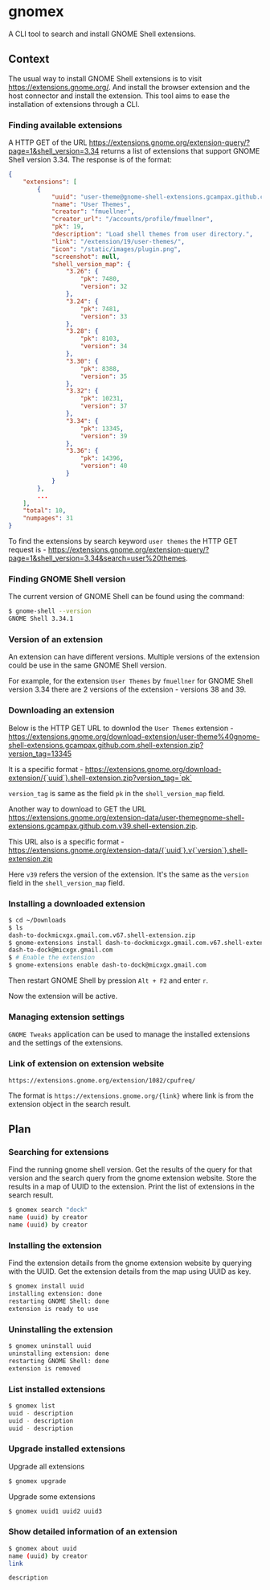 # gnomex

A CLI tool to search and install GNOME Shell extensions.

## Context
The usual way to install GNOME Shell extensions is to visit https://extensions.gnome.org/. And install the browser extension and the host connector and install the extension. This tool aims to ease the installation of extensions through a CLI.

### Finding available extensions
A HTTP GET of the URL https://extensions.gnome.org/extension-query/?page=1&shell_version=3.34 returns a list of extensions that support GNOME Shell version 3.34. The response is of the format:

```json
{
    "extensions": [
        {
            "uuid": "user-theme@gnome-shell-extensions.gcampax.github.com",
            "name": "User Themes",
            "creator": "fmuellner",
            "creator_url": "/accounts/profile/fmuellner",
            "pk": 19,
            "description": "Load shell themes from user directory.",
            "link": "/extension/19/user-themes/",
            "icon": "/static/images/plugin.png",
            "screenshot": null,
            "shell_version_map": {
                "3.26": {
                    "pk": 7480,
                    "version": 32
                },
                "3.24": {
                    "pk": 7481,
                    "version": 33
                },
                "3.28": {
                    "pk": 8103,
                    "version": 34
                },
                "3.30": {
                    "pk": 8388,
                    "version": 35
                },
                "3.32": {
                    "pk": 10231,
                    "version": 37
                },
                "3.34": {
                    "pk": 13345,
                    "version": 39
                },
                "3.36": {
                    "pk": 14396,
                    "version": 40
                }
            }
        },
        ...
    ],
    "total": 10,
    "numpages": 31
}
```

To find the extensions by search keyword `user themes` the HTTP GET request is -
https://extensions.gnome.org/extension-query/?page=1&shell_version=3.34&search=user%20themes.

### Finding GNOME Shell version
The current version of GNOME Shell can be found using the command:

```bash
$ gnome-shell --version
GNOME Shell 3.34.1
```

### Version of an extension
An extension can have different versions. Multiple versions of the extension could be use in the same GNOME Shell version.

For example, for the extension `User Themes` by `fmuellner` for GNOME Shell version 3.34 there are 2 versions of the extension - versions 38 and 39.

### Downloading an extension
Below is the HTTP GET URL to downlod the `User Themes` extension -
https://extensions.gnome.org/download-extension/user-theme%40gnome-shell-extensions.gcampax.github.com.shell-extension.zip?version_tag=13345

It is a specific format - https://extensions.gnome.org/download-extension/{`uuid`}.shell-extension.zip?version_tag=`pk`

`version_tag` is same as the field `pk` in the `shell_version_map` field.

Another way to download to GET the URL https://extensions.gnome.org/extension-data/user-themegnome-shell-extensions.gcampax.github.com.v39.shell-extension.zip. 

This URL also is a specific format - https://extensions.gnome.org/extension-data/{`uuid`}.v{`version`}.shell-extension.zip

Here `v39` refers the version of the extension. It's the same as the `version` field in the `shell_version_map` field.

### Installing a downloaded extension

```bash
$ cd ~/Downloads
$ ls
dash-to-dockmicxgx.gmail.com.v67.shell-extension.zip
$ gnome-extensions install dash-to-dockmicxgx.gmail.com.v67.shell-extension.zip
dash-to-dock@micxgx.gmail.com
$ # Enable the extension
$ gnome-extensions enable dash-to-dock@micxgx.gmail.com
```

Then restart GNOME Shell by pression `Alt + F2` and enter `r`.

Now the extension will be active.

### Managing extension settings
`GNOME Tweaks` application can be used to manage the installed extensions and the settings of the extensions.

### Link of extension on extension website
`https://extensions.gnome.org/extension/1082/cpufreq/`

The format is `https://extensions.gnome.org/{link}` where link is from the extension object in the search result.

## Plan

### Searching for extensions
Find the running gnome shell version. Get the results of the query for that version and the search query from the gnome extension website. Store the results in a map of UUID to the extension. Print the list of extensions in the search result.

```bash
$ gnomex search "dock"
name (uuid) by creator
name (uuid) by creator
```

### Installing the extension
Find the extension details from the gnome extension website by querying with the UUID. Get the extension details from the map using UUID as key.

```bash
$ gnomex install uuid
installing extension: done
restarting GNOME Shell: done
extension is ready to use
```

### Uninstalling the extension
```bash
$ gnomex uninstall uuid
uninstalling extension: done
restarting GNOME Shell: done
extension is removed
```

### List installed extensions
```bash
$ gnomex list
uuid - description
uuid - description
uuid - description
```

### Upgrade installed extensions

Upgrade all extensions
```bash
$ gnomex upgrade
```

Upgrade some extensions
```bash
$ gnomex uuid1 uuid2 uuid3
```

### Show detailed information of an extension
```bash
$ gnomex about uuid
name (uuid) by creator
link

description
```